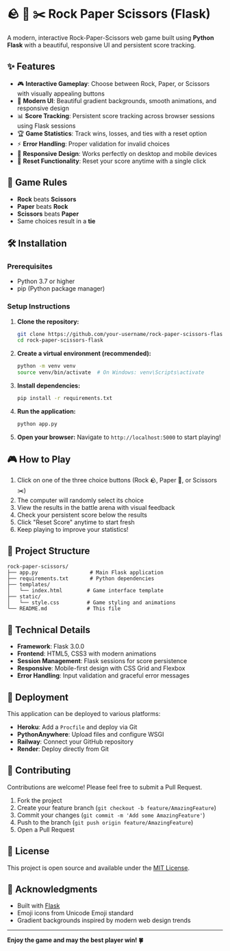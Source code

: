 # 🪨 📄 ✂️ Rock Paper Scissors (Flask)

A modern, interactive Rock-Paper-Scissors web game built using **Python Flask** with a beautiful, responsive UI and persistent score tracking.

## ✨ Features

- 🎮 **Interactive Gameplay**: Choose between Rock, Paper, or Scissors with visually appealing buttons
- 🎨 **Modern UI**: Beautiful gradient backgrounds, smooth animations, and responsive design
- 📊 **Score Tracking**: Persistent score tracking across browser sessions using Flask sessions
- 🏆 **Game Statistics**: Track wins, losses, and ties with a reset option
- ⚡ **Error Handling**: Proper validation for invalid choices
- 📱 **Responsive Design**: Works perfectly on desktop and mobile devices
- 🔄 **Reset Functionality**: Reset your score anytime with a single click

## 🎯 Game Rules

- **Rock** beats **Scissors**
- **Paper** beats **Rock**
- **Scissors** beats **Paper**
- Same choices result in a **tie**

## 🛠️ Installation

### Prerequisites
- Python 3.7 or higher
- pip (Python package manager)

### Setup Instructions

1. **Clone the repository:**
   ```bash
   git clone https://github.com/your-username/rock-paper-scissors-flask.git
   cd rock-paper-scissors-flask
   ```

2. **Create a virtual environment (recommended):**
   ```bash
   python -m venv venv
   source venv/bin/activate  # On Windows: venv\Scripts\activate
   ```

3. **Install dependencies:**
   ```bash
   pip install -r requirements.txt
   ```

4. **Run the application:**
   ```bash
   python app.py
   ```

5. **Open your browser:**
   Navigate to `http://localhost:5000` to start playing!

## 🎮 How to Play

1. Click on one of the three choice buttons (Rock 🪨, Paper 📄, or Scissors ✂️)
2. The computer will randomly select its choice
3. View the results in the battle arena with visual feedback
4. Check your persistent score below the results
5. Click "Reset Score" anytime to start fresh
6. Keep playing to improve your statistics!

## 📁 Project Structure

```
rock-paper-scissors/
├── app.py                 # Main Flask application
├── requirements.txt       # Python dependencies
├── templates/
│   └── index.html        # Game interface template
├── static/
│   └── style.css         # Game styling and animations
└── README.md             # This file
```

## 🔧 Technical Details

- **Framework**: Flask 3.0.0
- **Frontend**: HTML5, CSS3 with modern animations
- **Session Management**: Flask sessions for score persistence
- **Responsive**: Mobile-first design with CSS Grid and Flexbox
- **Error Handling**: Input validation and graceful error messages

## 🚀 Deployment

This application can be deployed to various platforms:

- **Heroku**: Add a `Procfile` and deploy via Git
- **PythonAnywhere**: Upload files and configure WSGI
- **Railway**: Connect your GitHub repository
- **Render**: Deploy directly from Git

## 🤝 Contributing

Contributions are welcome! Please feel free to submit a Pull Request.

1. Fork the project
2. Create your feature branch (`git checkout -b feature/AmazingFeature`)
3. Commit your changes (`git commit -m 'Add some AmazingFeature'`)
4. Push to the branch (`git push origin feature/AmazingFeature`)
5. Open a Pull Request

## 📄 License

This project is open source and available under the [MIT License](LICENSE).

## 🎉 Acknowledgments

- Built with [Flask](https://flask.palletsprojects.com/)
- Emoji icons from Unicode Emoji standard
- Gradient backgrounds inspired by modern web design trends

---

**Enjoy the game and may the best player win! 🍀**
